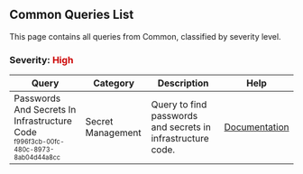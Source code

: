 ## Common Queries List
This page contains all queries from Common, classified by severity level.

### Severity: <span style="color:#C00">**High**</span>

|            Query            |Category|Description|Help|
|-----------------------------|---|---|---|
|Passwords And Secrets In Infrastructure Code<br/><sup><sub>f996f3cb-00fc-480c-8973-8ab04d44a8cc</sub></sup>|Secret Management|Query to find passwords and secrets in infrastructure code.|<a href="https://kics.io/">Documentation</a><br/>|


